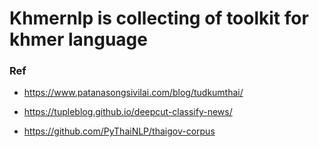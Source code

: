 # Khmernlp is collecting of toolkit for khmer language 



### Ref 
- https://www.patanasongsivilai.com/blog/tudkumthai/

- https://tupleblog.github.io/deepcut-classify-news/
- https://github.com/PyThaiNLP/thaigov-corpus

